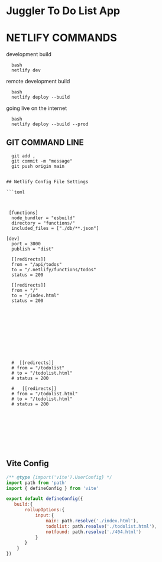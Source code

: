 # Juggler To Do List App

# NETLIFY COMMANDS
development build
``` 
  bash
  netlify dev
```

remote development build
```
  bash
  netlify deploy --build
```

going live on the internet
```
  bash
  netlify deploy --build --prod
```

## GIT COMMAND LINE
```
  git add ,
  git commit -m "message"
  git push origin main


## Netlify Config File Settings

```toml



 [functions]
  node_bundler = "esbuild"
  directory = "functions/"
  included_files = ["./db/**.json"]

[dev]
  port = 3000
  publish = "dist"

  [[redirects]]
  from = "/api/todos"
  to = "/.netlify/functions/todos"
  status = 200

  [[redirects]]
  from = "/"
  to = "/index.html"
  status = 200











  #  [[redirects]]
  # from = "/todolist"
  # to = "/todolist.html"
  # status = 200

  #   [[redirects]]
  # from = "/todolist.html"
  # to = "/todolist.html"
  # status = 200









```


## Vite Config

 ```js
/** @type {import('vite').UserConfig} */
import path from 'path'
import { defineConfig } from 'vite'

export default defineConfig({ 
    build:{   
        rollupOptions:{
            input:{
                main: path.resolve('./index.html'),
                todolist: path.resolve('./todolist.html'),
                notfound: path.resolve('./404.html')
            }
        }
     }
})
 ```